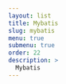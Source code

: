 ```yaml
---
layout: list
title: Mybatis 
slug: mybatis
menu: true
submenu: true
order: 22
description: >
  Mybatis
---
```

